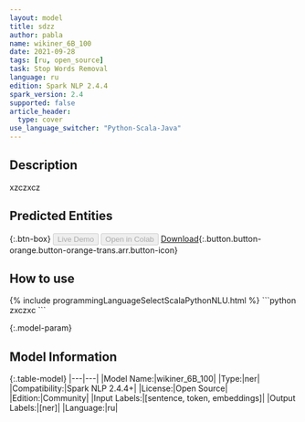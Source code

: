 ```yaml
---
layout: model
title: sdzz
author: pabla
name: wikiner_6B_100
date: 2021-09-28
tags: [ru, open_source]
task: Stop Words Removal
language: ru
edition: Spark NLP 2.4.4
spark_version: 2.4
supported: false
article_header:
  type: cover
use_language_switcher: "Python-Scala-Java"
---
```


## Description

xzczxcz

## Predicted Entities



{:.btn-box}
<button class="button button-orange" disabled>Live Demo</button>
<button class="button button-orange" disabled>Open in Colab</button>
[Download](https://s3.amazonaws.com/undefined/pabla/wikiner_6B_100_ru_2.4.4_2.4_1632842049167.zip){:.button.button-orange.button-orange-trans.arr.button-icon}

## How to use



<div class="tabs-box" markdown="1">
{% include programmingLanguageSelectScalaPythonNLU.html %}
```python
zxczxc
```

</div>

{:.model-param}
## Model Information

{:.table-model}
|---|---|
|Model Name:|wikiner_6B_100|
|Type:|ner|
|Compatibility:|Spark NLP 2.4.4+|
|License:|Open Source|
|Edition:|Community|
|Input Labels:|[sentence, token, embeddings]|
|Output Labels:|[ner]|
|Language:|ru|